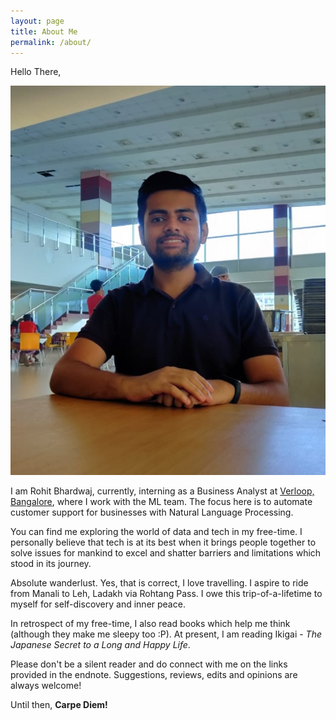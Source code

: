 ```yaml
---
layout: page
title: About Me
permalink: /about/
---
```


Hello There,

![Rohit Bhardwaj](rohit.jpg)

I am Rohit Bhardwaj, currently, interning as a Business Analyst at [Verloop, Bangalore](https://verloop.io/), where I work with the ML team. 
The focus here is to automate customer support for businesses with Natural Language Processing. 


You can find me exploring the world of data and tech in my free-time. 
I personally believe that tech is at its best when it brings people together to solve issues for mankind to excel and shatter barriers and limitations which stood in its journey.


Absolute wanderlust. Yes, that is correct, I love travelling. I aspire to ride from Manali to Leh, Ladakh via Rohtang Pass. I owe this trip-of-a-lifetime to myself for self-discovery and inner peace. 

In retrospect of my free-time, I also read books which help me think (although they make me sleepy too :P). At present, I am reading Ikigai - *The Japanese Secret to a Long and Happy Life*. 


Please don't be a silent reader and do connect with me on the links provided in the endnote. Suggestions, reviews, edits and opinions are always welcome!

Until then,
**Carpe Diem!**
